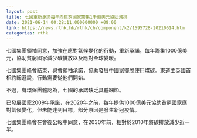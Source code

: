 ```yaml
---
layout: post
title: 七國重新承諾每年向貧窮國家籌集1千億美元協助減排
date: 2021-06-14 00:28:11.000000000 +08:00
link: https://news.rthk.hk/rthk/ch/component/k2/1595728-20210614.htm
categories: rthk
---
```


七國集團領袖同意，加強在應對氣候變化的行動，重新承諾，每年籌集1000億美元，協助貧窮國家減少碳排放以及應對全球變暖。

七國集團峰會結束，與會領袖承諾，協助發展中國家擺脫使用煤碳。東道主英國首相約翰遜說，行動需要從他們開始。

不過，有環保團體認為，七國的承諾缺乏具體細節。

已發展國家2009年承諾，在2020年之前，每年提供1000億美元協助貧窮國家應對氣候變化，但未能達到目標，部分原因是發生新冠疫情。

七國集團峰會在會後公報中同意，在2030年前，相對於2010年將碳排放減少近一半。
